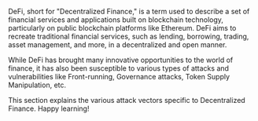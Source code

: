 DeFi, short for "Decentralized Finance," is a term used to describe a set of financial services and applications built on blockchain technology, particularly on public blockchain platforms like Ethereum. DeFi aims to recreate traditional financial services, such as lending, borrowing, trading, asset management, and more, in a decentralized and open manner.

While DeFi has brought many innovative opportunities to the world of finance, it has also been susceptible to various types of attacks and vulnerabilities like Front-running, Governance attacks, Token Supply Manipulation, etc.

This section explains the various attack vectors specific to Decentralized Finance. Happy learning!
